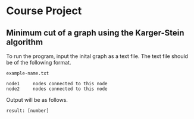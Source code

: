 # Course Project
## Minimum cut of a graph using the Karger-Stein algorithm

To run the program, input the inital graph as a text file. 
The text file should be of the following format.

`example-name.txt`
```
node1     nodes connected to this node 
node2     nodes connected to this node
```
Output will be as follows.
```
result: [number]
```
